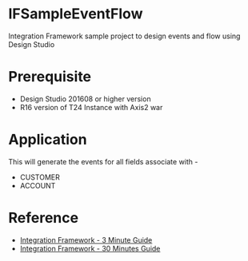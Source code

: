 # IFSampleEventFlow
Integration Framework sample project to design events and flow using Design Studio

# Prerequisite
- Design Studio 201608 or higher version
- R16 version of T24 Instance with Axis2 war


# Application
This will generate the events for all fields associate with -  

- CUSTOMER
- ACCOUNT

# Reference
- [Integration Framework - 3 Minute Guide](http://temenostech.temenos.com/getting-started/integration-events-3-minutes-guide/ "Integration Framework - 3 Minute Guide")
- [Integration Framework - 30 Minutes Guide](http://temenostech.temenos.com/getting-started/integration-events-30-minutes-guide "Integration Framewrok - 30 Minute Guide")
